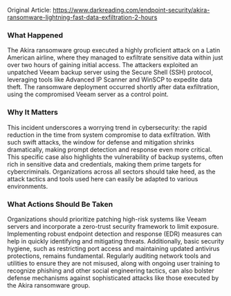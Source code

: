 Original Article: https://www.darkreading.com/endpoint-security/akira-ransomware-lightning-fast-data-exfiltration-2-hours

### What Happened
The Akira ransomware group executed a highly proficient attack on a Latin American airline, where they managed to exfiltrate sensitive data within just over two hours of gaining initial access. The attackers exploited an unpatched Veeam backup server using the Secure Shell (SSH) protocol, leveraging tools like Advanced IP Scanner and WinSCP to expedite data theft. The ransomware deployment occurred shortly after data exfiltration, using the compromised Veeam server as a control point.

### Why It Matters
This incident underscores a worrying trend in cybersecurity: the rapid reduction in the time from system compromise to data exfiltration. With such swift attacks, the window for defense and mitigation shrinks dramatically, making prompt detection and response even more critical. This specific case also highlights the vulnerability of backup systems, often rich in sensitive data and credentials, making them prime targets for cybercriminals. Organizations across all sectors should take heed, as the attack tactics and tools used here can easily be adapted to various environments.

### What Actions Should Be Taken
Organizations should prioritize patching high-risk systems like Veeam servers and incorporate a zero-trust security framework to limit exposure. Implementing robust endpoint detection and response (EDR) measures can help in quickly identifying and mitigating threats. Additionally, basic security hygiene, such as restricting port access and maintaining updated antivirus protections, remains fundamental. Regularly auditing network tools and utilities to ensure they are not misused, along with ongoing user training to recognize phishing and other social engineering tactics, can also bolster defense mechanisms against sophisticated attacks like those executed by the Akira ransomware group.